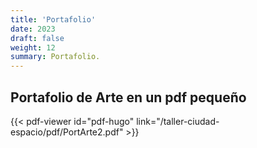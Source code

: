 ```yaml
---
title: 'Portafolio'
date: 2023
draft: false
weight: 12
summary: Portafolio.
---
```


## Portafolio de Arte en un pdf pequeño

{{< pdf-viewer id="pdf-hugo" link="/taller-ciudad-espacio/pdf/PortArte2.pdf"  >}}